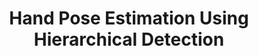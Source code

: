 ---
title: "Hand Pose Estimation Using Hierarchical Detection"
year: 2004
pdf_url: "http://www.robots.ox.ac.uk/~phst/Papers/ECCV-HCI/stenger_hci04.pdf"
category: "vision"
author_list: "Bjorn Stenger, Arasanathan Thayanantha, Philip H.S. Torr, R. Cipolla"
grant: "NULL"
pub_in: "In International Workshop on Human-Computer Interaction"
---